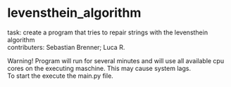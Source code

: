 # levensthein_algorithm
task: create a program that tries to repair strings with the levensthein algorithm <br />
contributers: Sebastian Brenner; Luca R. <br />

Warning! Program will run for several minutes and will use all available cpu cores on the executing maschine. This may cause system lags. <br />
To start the execute the main.py file. <br />

